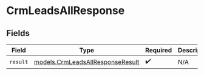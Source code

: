 # CrmLeadsAllResponse


## Fields

| Field                                                                      | Type                                                                       | Required                                                                   | Description                                                                |
| -------------------------------------------------------------------------- | -------------------------------------------------------------------------- | -------------------------------------------------------------------------- | -------------------------------------------------------------------------- |
| `result`                                                                   | [models.CrmLeadsAllResponseResult](../models/crmleadsallresponseresult.md) | :heavy_check_mark:                                                         | N/A                                                                        |